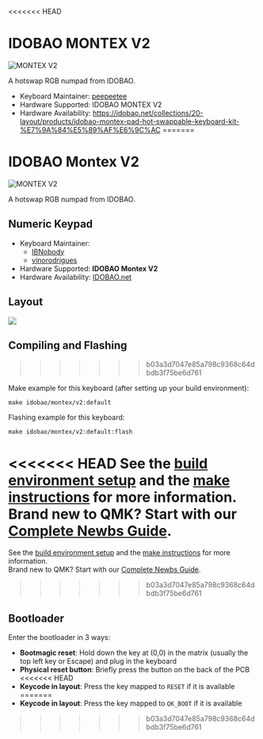 <<<<<<< HEAD
# IDOBAO MONTEX V2

![MONTEX V2](https://i.imgur.com/sfHhyAn.jpg)

A hotswap RGB numpad from IDOBAO.

* Keyboard Maintainer: [peepeetee](https://github.com/peepeetee)
* Hardware Supported: IDOBAO MONTEX V2
* Hardware Availability: https://idobao.net/collections/20-layout/products/idobao-montex-pad-hot-swappable-keyboard-kit-%E7%9A%84%E5%89%AF%E6%9C%AC
=======
# IDOBAO Montex V2

![MONTEX V2](https://i.imgur.com/uHEispxh.png)

A hotswap RGB numpad from IDOBAO.


## Numeric Keypad

* Keyboard Maintainer:
    - [IBNobody](https://github.com/IBNobody)
    - [vinorodrigues](https://github.com/vinorodrigues)
* Hardware Supported: **IDOBAO Montex V2**
* Hardware Availability: [IDOBAO.net](https://idobao.net/search?type=product&q=montex*)


## Layout

![](https://idobao.github.io/kle/idobao-id27-v2.png)


## Compiling and Flashing
>>>>>>> b03a3d7047e85a798c9368c64dbdb3f75be6d761

Make example for this keyboard (after setting up your build environment):

    make idobao/montex/v2:default

Flashing example for this keyboard:

    make idobao/montex/v2:default:flash

<<<<<<< HEAD
See the [build environment setup](https://docs.qmk.fm/#/getting_started_build_tools) and the [make instructions](https://docs.qmk.fm/#/getting_started_make_guide) for more information. Brand new to QMK? Start with our [Complete Newbs Guide](https://docs.qmk.fm/#/newbs).
=======
See the [build environment setup](https://docs.qmk.fm/#/getting_started_build_tools) and the [make instructions](https://docs.qmk.fm/#/getting_started_make_guide) for more information.<br>
Brand new to QMK? Start with our [Complete Newbs Guide](https://docs.qmk.fm/#/newbs).
>>>>>>> b03a3d7047e85a798c9368c64dbdb3f75be6d761

## Bootloader

Enter the bootloader in 3 ways:

* **Bootmagic reset**: Hold down the key at (0,0) in the matrix (usually the top left key or Escape) and plug in the keyboard
* **Physical reset button**: Briefly press the button on the back of the PCB
<<<<<<< HEAD
* **Keycode in layout**: Press the key mapped to `RESET` if it is available
=======
* **Keycode in layout**: Press the key mapped to `QK_BOOT` if it is available
>>>>>>> b03a3d7047e85a798c9368c64dbdb3f75be6d761

